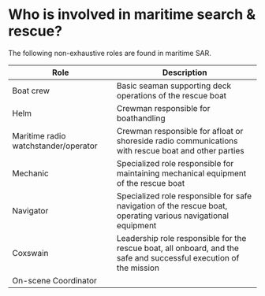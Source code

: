 # Who is involved in maritime search & rescue?

The following non-exhaustive roles are found in maritime SAR.

| Role | Description |
|------|-------------|
 Boat crew | Basic seaman supporting deck operations of the rescue boat |
 Helm | Crewman responsible for boathandling |
 Maritime radio watchstander/operator | Crewman responsible for afloat or shoreside radio communications with rescue boat and other parties | 
 Mechanic | Specialized role responsible for maintaining mechanical equipment of the rescue boat 
 Navigator | Specialized role responsible for safe navigation of the rescue boat, operating various navigational equipment |
 Coxswain | Leadership role responsible for the rescue boat, all onboard, and the safe and successful execution of the mission |
 On-scene Coordinator |
 
 

